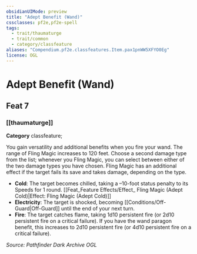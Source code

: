 ```yaml
---
obsidianUIMode: preview
title: "Adept Benefit (Wand)"
cssclasses: pf2e,pf2e-spell
tags:
  - trait/thaumaturge
  - trait/common
  - category/classfeature
aliases: "Compendium.pf2e.classfeatures.Item.pax1pnWW5XFYO0Eg"
license: OGL
---
```

# Adept Benefit (Wand)
## Feat 7
### [[thaumaturge]]

**Category** classfeature; 




You gain versatility and additional benefits when you fire your wand. The range of Fling Magic increases to 120 feet. Choose a second damage type from the list; whenever you Fling Magic, you can select between either of the two damage types you have chosen. Fling Magic has an additional effect if the target fails its save and takes damage, depending on the type.

*   **Cold**: The target becomes chilled, taking a –10-foot status penalty to its Speeds for 1 round. [[Feat_Feature Effects/Effect_ Fling Magic (Adept Cold)|Effect: Fling Magic (Adept Cold)]]
*   **Electricity**: The target is shocked, becoming [[Conditions/Off-Guard|Off-Guard]] until the end of your next turn.
*   **Fire**: The target catches flame, taking 1d10 persistent fire (or 2d10 persistent fire on a critical failure). If you have the wand paragon benefit, this increases to 2d10 persistent fire (or 4d10 persistent fire on a critical failure).

*Source: Pathfinder Dark Archive*
*OGL*